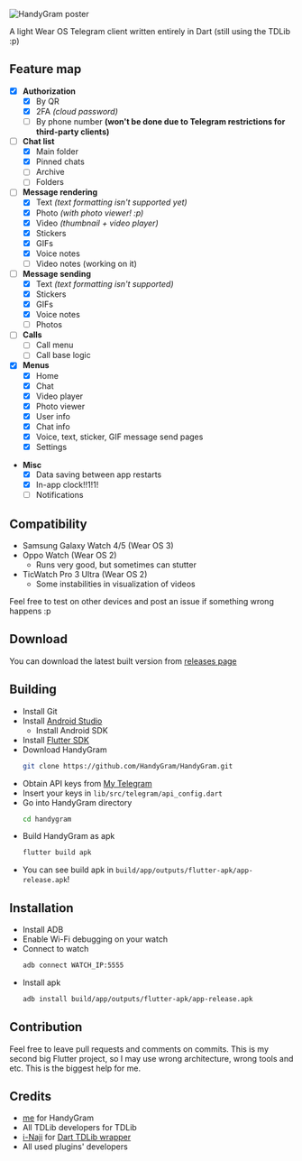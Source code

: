 ![HandyGram poster](https://i.imgur.com/KGJWaNo.png)


A light Wear OS Telegram client written entirely
in Dart (still using the TDLib :p)

## Feature map

- [x] **Authorization**
    - [x] By QR
    - [x] 2FA *(cloud password)*
    - [ ] By phone number **(won't be done due to Telegram restrictions for third-party clients)**
- [ ] **Chat list**
    - [x] Main folder
    - [x] Pinned chats
    - [ ] Archive
    - [ ] Folders
- [ ] **Message rendering**
    - [x] Text *(text formatting isn't supported yet)*
    - [x] Photo *(with photo viewer! :p)*
    - [x] Video *(thumbnail + video player)*
    - [x] Stickers
    - [x] GIFs
    - [x] Voice notes
    - [ ] Video notes (working on it)
- [ ] **Message sending**
    - [x] Text *(text formatting isn't supported)*
    - [x] Stickers
    - [x] GIFs
    - [x] Voice notes
    - [ ] Photos
- [ ] **Calls**
    - [ ] Call menu
    - [ ] Call base logic
- [x] **Menus**
    - [x] Home
    - [x] Chat
    - [x] Video player
    - [x] Photo viewer
    - [x] User info
    - [x] Chat info
    - [x] Voice, text, sticker, GIF message send pages
    - [x] Settings
- **Misc**
    - [x] Data saving between app restarts
    - [x] In-app clock!!1!1!
    - [ ] Notifications

## Compatibility
* Samsung Galaxy Watch 4/5 (Wear OS 3)
* Oppo Watch (Wear OS 2)
  * Runs very good, but sometimes can stutter
* TicWatch Pro 3 Ultra (Wear OS 2)
  * Some instabilities in visualization of videos

Feel free to test on other devices and post an issue if something wrong happens :p

## Download
You can download the latest built version from [releases page](https://github.com/HandyGram/app/releases)

## Building
* Install Git
* Install [Android Studio](https://developer.android.com/studio)
  * Install Android SDK
* Install [Flutter SDK](https://docs.flutter.dev/get-started/install)
* Download HandyGram
  ```sh
  git clone https://github.com/HandyGram/HandyGram.git
  ```
* Obtain API keys from [My Telegram](https://my.telegram.org)
* Insert your keys in `lib/src/telegram/api_config.dart`
* Go into HandyGram directory
  ```sh
  cd handygram
  ```
* Build HandyGram as apk
  ```sh
  flutter build apk
  ```
* You can see build apk in `build/app/outputs/flutter-apk/app-release.apk`!

## Installation
* Install ADB
* Enable Wi-Fi debugging on your watch
* Connect to watch
  ```sh
  adb connect WATCH_IP:5555
  ```
* Install apk
  ```sh
  adb install build/app/outputs/flutter-apk/app-release.apk
  ```

## Contribution

Feel free to leave pull requests and comments on commits. This is my
second big Flutter project, so I may use wrong architecture, wrong tools
and etc. This is the biggest help for me.

## Credits

* [me](https://github.com/tdrkDev) for HandyGram
* All TDLib developers for TDLib
* [i-Naji](https://github.com/i-Naji) for [Dart TDLib wrapper](https://github.com/i-Naji/tdlib)
* All used plugins' developers

